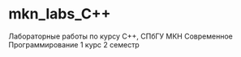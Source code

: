 # mkn_labs_C++
Лабораторные работы по курсу C++, СПбГУ МКН Современное Программирование 1 курс 2 семестр
